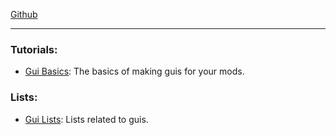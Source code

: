 [Github](https://github.com/Fagiano0/Scrap-Mechanic-Modding-Tutorials)
<hr/>

### Tutorials:  
- [Gui Basics](Tutorials/GuiBasics/Gui-Basics.md): The basics of making guis for your mods.  

### Lists:  
- [Gui Lists](Lists/GuiLists/Gui-Lists.md): Lists related to guis.  

<br/><br/><br/><br/><br/>